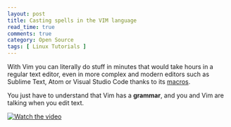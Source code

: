 ```yaml
---
layout: post
title: Casting spells in the VIM language
read_time: true  
comments: true
category: Open Source
tags: [ Linux Tutorials ]
---
```


With Vim you can literally do stuff in minutes that would take hours in a regular text editor, even in more complex and modern editors such as Sublime Text, Atom or Visual Studio Code thanks to its [macros](https://www.vimfromscratch.com/articles/vim-macros).

You just have to understand that Vim has a **grammar**, and you and Vim are talking when you edit text.

[![Watch the video](https://img.youtube.com/vi/wlR5gYd6um0/maxresdefault.jpg)](https://youtu.be/wlR5gYd6um0)
